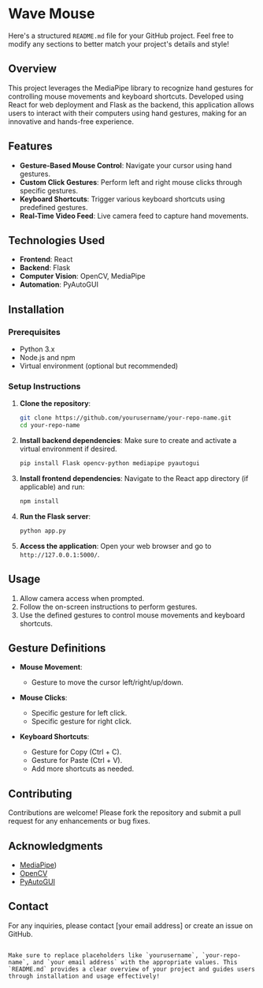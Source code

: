 # Wave Mouse
Here's a structured `README.md` file for your GitHub project. Feel free to modify any sections to better match your project's details and style!


## Overview
This project leverages the MediaPipe library to recognize hand gestures for controlling mouse movements and keyboard shortcuts. Developed using React for web deployment and Flask as the backend, this application allows users to interact with their computers using hand gestures, making for an innovative and hands-free experience.

## Features
- **Gesture-Based Mouse Control**: Navigate your cursor using hand gestures.
- **Custom Click Gestures**: Perform left and right mouse clicks through specific gestures.
- **Keyboard Shortcuts**: Trigger various keyboard shortcuts using predefined gestures.
- **Real-Time Video Feed**: Live camera feed to capture hand movements.

## Technologies Used
- **Frontend**: React
- **Backend**: Flask
- **Computer Vision**: OpenCV, MediaPipe
- **Automation**: PyAutoGUI

## Installation

### Prerequisites
- Python 3.x
- Node.js and npm
- Virtual environment (optional but recommended)

### Setup Instructions

1. **Clone the repository**:
   ```bash
   git clone https://github.com/yourusername/your-repo-name.git
   cd your-repo-name
   ```

2. **Install backend dependencies**:
   Make sure to create and activate a virtual environment if desired.
   ```bash
   pip install Flask opencv-python mediapipe pyautogui
   ```

3. **Install frontend dependencies**:
   Navigate to the React app directory (if applicable) and run:
   ```bash
   npm install
   ```

4. **Run the Flask server**:
   ```bash
   python app.py
   ```

5. **Access the application**:
   Open your web browser and go to `http://127.0.0.1:5000/`.

## Usage
1. Allow camera access when prompted.
2. Follow the on-screen instructions to perform gestures.
3. Use the defined gestures to control mouse movements and keyboard shortcuts.

## Gesture Definitions
- **Mouse Movement**: 
  - Gesture to move the cursor left/right/up/down.
  
- **Mouse Clicks**:
  - Specific gesture for left click.
  - Specific gesture for right click.

- **Keyboard Shortcuts**:
  - Gesture for Copy (Ctrl + C).
  - Gesture for Paste (Ctrl + V).
  - Add more shortcuts as needed.

## Contributing
Contributions are welcome! Please fork the repository and submit a pull request for any enhancements or bug fixes.


## Acknowledgments
- [MediaPipe](https://github.com/google-ai-edge/mediapipe))
- [OpenCV](https://opencv.org/)
- [PyAutoGUI](https://pyautogui.readthedocs.io/en/latest/)

## Contact
For any inquiries, please contact [your email address] or create an issue on GitHub.
```

Make sure to replace placeholders like `yourusername`, `your-repo-name`, and `your email address` with the appropriate values. This `README.md` provides a clear overview of your project and guides users through installation and usage effectively!
